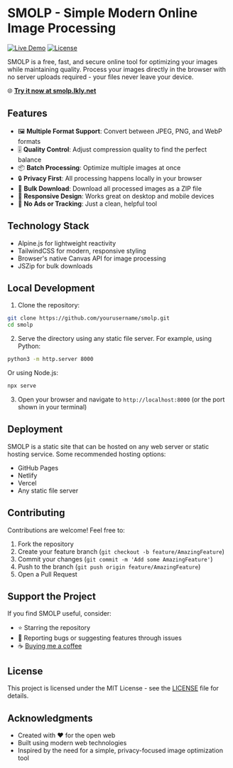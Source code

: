 # SMOLP - Simple Modern Online Image Processing

[![Live Demo](https://img.shields.io/badge/demo-live-green.svg)](https://smolp.lkly.net)
[![License](https://img.shields.io/badge/license-MIT-blue.svg)](LICENSE)

SMOLP is a free, fast, and secure online tool for optimizing your images while maintaining quality. Process your images directly in the browser with no server uploads required - your files never leave your device.

🌐 **[Try it now at smolp.lkly.net](https://smolp.lkly.net)**

## Features

- 🖼️ **Multiple Format Support**: Convert between JPEG, PNG, and WebP formats
- 🎚️ **Quality Control**: Adjust compression quality to find the perfect balance
- 📦 **Batch Processing**: Optimize multiple images at once
- 🔒 **Privacy First**: All processing happens locally in your browser
- 💾 **Bulk Download**: Download all processed images as a ZIP file
- 📱 **Responsive Design**: Works great on desktop and mobile devices
- 🚫 **No Ads or Tracking**: Just a clean, helpful tool

## Technology Stack

- Alpine.js for lightweight reactivity
- TailwindCSS for modern, responsive styling
- Browser's native Canvas API for image processing
- JSZip for bulk downloads

## Local Development

1. Clone the repository:
```bash
git clone https://github.com/yourusername/smolp.git
cd smolp
```

2. Serve the directory using any static file server. For example, using Python:
```bash
python3 -m http.server 8000
```

Or using Node.js:
```bash
npx serve
```

3. Open your browser and navigate to `http://localhost:8000` (or the port shown in your terminal)

## Deployment

SMOLP is a static site that can be hosted on any web server or static hosting service. Some recommended hosting options:

- GitHub Pages
- Netlify
- Vercel
- Any static file server

## Contributing

Contributions are welcome! Feel free to:

1. Fork the repository
2. Create your feature branch (`git checkout -b feature/AmazingFeature`)
3. Commit your changes (`git commit -m 'Add some AmazingFeature'`)
4. Push to the branch (`git push origin feature/AmazingFeature`)
5. Open a Pull Request

## Support the Project

If you find SMOLP useful, consider:

- ⭐ Starring the repository
- 🐛 Reporting bugs or suggesting features through issues
- ☕ [Buying me a coffee](https://buymeacoffee.com/lkly)

## License

This project is licensed under the MIT License - see the [LICENSE](LICENSE) file for details.

## Acknowledgments

- Created with ❤️ for the open web
- Built using modern web technologies
- Inspired by the need for a simple, privacy-focused image optimization tool